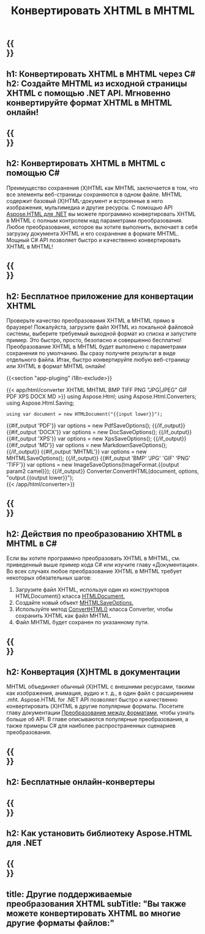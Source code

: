 ﻿---
translation: true
template: /templates/_template-conversion-child.md
title: Конвертировать XHTML в MHTML
description: Преобразование XHTML в MHTML на C#. Легко используйте API в любом приложении .NET. Попробуйте онлайн-конвертер XHTML в MHTML бесплатно!
url: /net/conversion/xhtml-to-mhtml/
family: html
platformtag: net
feature: conversion
informat: XHTML
outformat: MHTML
otherformats: PDF XPS DOCX GIF JPEG PNG TIFF BMP HTML MD
howto: howtoXhtml
---

{{<section banner>}}
---
h1: Конвертировать XHTML в MHTML через C#
h2: Создайте MHTML из исходной страницы XHTML с помощью .NET API. Мгновенно конвертируйте формат XHTML в MHTML онлайн!
---

{{<section overview>}}
---
h2: Конвертировать XHTML в MHTML с помощью C#
---

Преимущество сохранения (X)HTML как MHTML заключается в том, что все элементы веб-страницы сохраняются в одном файле. MHTML содержит базовый (X)HTML-документ и встроенные в него изображения, мультимедиа и другие ресурсы. С помощью API [Aspose.HTML для .NET](https://products.aspose.com/html/net/) вы можете программно конвертировать XHTML в MHTML с полным контролем над параметрами преобразования. Любое преобразование, которое вы хотите выполнить, включает в себя загрузку документа XHTML и его сохранение в формате MHTML. Мощный C# API позволяет быстро и качественно конвертировать XHTML в MHTML!

{{<section demos>}}
---
h2: Бесплатное приложение для конвертации XHTML
---

Проверьте качество преобразования XHTML в MHTML прямо в браузере! Пожалуйста, загрузите файл XHTML из локальной файловой системы, выберите требуемый выходной формат из списка и запустите пример. Это быстро, просто, безопасно и совершенно бесплатно! Преобразование XHTML в MHTML будет выполнено с параметрами сохранения по умолчанию. Вы сразу получите результат в виде отдельного файла. Итак, быстро конвертируйте любую веб-страницу или XHTML в формат MHTML онлайн!

{{<section "app-pluging" i18n-exclude>}}

{{< app/html/converter XHTML MHTML BMP TIFF PNG "JPG|JPEG" GIF PDF XPS DOCX MD >}}
using Aspose.Html;
using Aspose.Html.Converters;
using Aspose.Html.Saving;

    using var document = new HTMLDocument("{{input lower}}");
{{#if_output 'PDF'}}
    var options = new PdfSaveOptions();
{{/if_output}}
{{#if_output 'DOCX'}}
    var options = new DocSaveOptions();
{{/if_output}}
{{#if_output 'XPS'}}
    var options = new XpsSaveOptions();
{{/if_output}}
{{#if_output 'MD'}}
    var options = new MarkdownSaveOptions();
{{/if_output}}
{{#if_output 'MHTML'}}
    var options = new MHTMLSaveOptions();
{{/if_output}}
{{#if_output 'BMP' 'JPG' 'GIF' 'PNG' 'TIFF'}}
    var options = new ImageSaveOptions(ImageFormat.{{output param2 camel}});
{{/if_output}}
    Converter.ConvertHTML(document, options, "output.{{output lower}}");   
{{< /app/html/converter>}} 


{{<section steps>}}
---
h2: Действия по преобразованию XHTML в MHTML в C#
---

Если вы хотите программно преобразовать XHTML в MHTML, см. приведенный выше пример кода C# или изучите главу «Документация». Во всех случаях любое преобразование XHTML в MHTML требует некоторых обязательных шагов:
1. Загрузите файл XHTML, используя один из конструкторов HTMLDocument() класса [HTMLDocument.](https://reference.aspose.com/html/net/aspose.html/htmldocument/)
1. Создайте новый объект [MHTMLSaveOptions.](https://reference.aspose.com/html/net/aspose.html.saving/mhtmlsaveoptions/)
1. Используйте метод [ConvertHTML()](https://reference.aspose.com/html/net/aspose.html.converters/converter/converthtml/) класса Converter, чтобы сохранить XHTML как файл MHTML.
1. Файл MHTML будет сохранен по указанному пути.

{{<section documentation>}}
---
h2: Конвертация (X)HTML в документации
---

MHTML объединяет обычный (X)HTML с внешними ресурсами, такими как изображения, анимация, аудио и т. д., в один файл с расширением .mht. Aspose.HTML for .NET API позволяет быстро и качественно конвертировать (X)HTML в другие популярные форматы. Посетите главу документации <a href="https://docs.aspose.com/html/net/converting-between-formats/" target="_blank">Преобразование между форматами</a>, чтобы узнать больше об API. В главе описываются популярные преобразования, а также примеры C# для наиболее распространенных сценариев преобразования.

{{<section online-converters>}}
---
h2: Бесплатные онлайн-конвертеры
---

{{<section get-started>}}
---
h2: Как установить библиотеку Aspose.HTML для .NET
---

{{<section other-conversions>}}
---
title: Другие поддерживаемые преобразования XHTML
subTitle: "Вы также можете конвертировать XHTML во многие другие форматы файлов:"
---